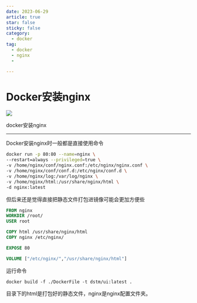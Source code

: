 ```yaml
---
date: 2023-06-29
article: true
star: false
sticky: false
category:
  - docker
tag:
  - docker
  - nginx
  -

---
```


# Docker安装nginx

![](https://w.wallhaven.cc/full/zy/wallhaven-zyxvqy.jpg)

docker安装nginx
<!-- more -->
---
Docker安装nginx时一般都是直接使用命令

```sh
docker run -p 80:80 --name=nginx \
--restart=always --privileged=true \
-v /home/nginx/conf/nginx.conf:/etc/nginx/nginx.conf \
-v /home/nginx/conf/conf.d:/etc/nginx/conf.d \
-v /home/nginx/log:/var/log/nginx \
-v /home/nginx/html:/usr/share/nginx/html \
-d nginx:latest
```

但后来还是觉得直接把静态文件打包进镜像可能会更加方便些

```dockerfile
FROM nginx
WORKDIR /root/
USER root

COPY html /usr/share/nginx/html
COPY nginx /etc/nginx/

EXPOSE 80

VOLUME ["/etc/nginx/","/usr/share/nginx/html"]
```

运行命令

```
docker build -f ./DockerFile -t dstm/ui:latest .
```

目录下的html是打包好的静态文件，nginx是nginx配置文件夹。

